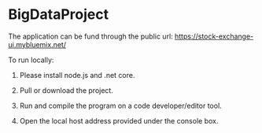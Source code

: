 # BigDataProject

The application can be fund through the public url: https://stock-exchange-ui.mybluemix.net/


To run locally:

1. Please install node.js and .net core. 

2. Pull or download the project.

3. Run and compile the program on a code developer/editor tool.

4. Open the local host address provided under the console box. 
